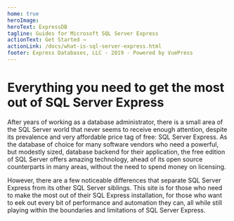 ```yaml
---
home: true
heroImage: 
heroText: ExpressDB
tagline: Guides for Microsoft SQL Server Express
actionText: Get Started →
actionLink: /docs/what-is-sql-server-express.html
footer: Express Databases, LLC - 2019 - Powered by VuePress
---
```

# Everything you need to get the most out of SQL Server Express
After years of working as a database administrator, there is a small area of the SQL Server world that never seems to receive enough attention, despite its prevalence and very affordable price tag of free: SQL Server Express. As the database of choice for many software vendors who need a powerful, but modestly sized, database backend for their application, the free edition of SQL Server offers amazing technology, ahead of its open source counterparts in many areas, without the need to spend money on licensing.

However, there are a few noticeable differences that separate SQL Server Express from its other SQL Server siblings. This site is for those who need to make the most out of their SQL Express installation, for those who want to eek out every bit of performance and automation they can, all while still playing within the boundaries and limitations of SQL Server Express.